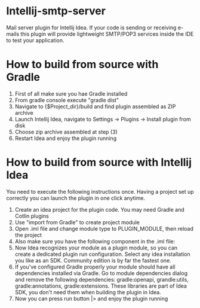 Intellij-smtp-server
====================

Mail server plugin for Intellij Idea.
If your code is sending or receiving e-mails this plugin will provide lightweight SMTP/POP3 services inside the IDE to test your application.

How to build from source with Gradle
=================================

1. First of all make sure you hae Gradle installed
2. From gradle console execute "gradle dist"
3. Navigate to {$Project_dir}/build and find plugin assembled as ZIP archive
4. Launch Intellij Idea, navigate to Settings -> Plugins -> Install plugin from disk
5. Choose zip archive assembled at step (3)
6. Restart Idea and enjoy the plugin running

How to build from source with Intellij Idea
=================================

You need to execute the following instructions once. Having a project set up correctly you can launch the plugin in one click anytime.

1. Create an idea project for the plugin code. You may need Gradle and Cotlin plugins
2. Use "import from Gradle" to create project module
3. Open .iml file and change module type to PLUGIN_MODULE, then reload the project
4. Also make sure you have the following component in the .iml file: 
   <component name="DevKit.ModuleBuildProperties" url="file://$MODULE_DIR$/META-INF/plugin.xml" />
5. Now Idea recognizes your module as a plugin module, so you can create a dedicated plugin run configuration. Select any idea installation you like as an SDK. Community edition is by far the fastest one.
6. If you've configured Gradle properly your module should have all dependencies installed via Gradle. Go to module dependencies dialog and remove the following dependencies: gradle:openapi, grandle:utils, gradle:annotations, gradle:extensions. These libraries are part of Idea SDK, you don't need them when building the plugin in Idea. 
7. Now you can press run button |> and enjoy the plugin running
